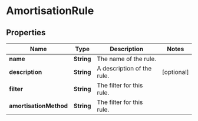 

# AmortisationRule


## Properties

| Name | Type | Description | Notes |
|------------ | ------------- | ------------- | -------------|
|**name** | **String** | The name of the rule. |  |
|**description** | **String** | A description of the rule. |  [optional] |
|**filter** | **String** | The filter for this rule. |  |
|**amortisationMethod** | **String** | The filter for this rule. |  |



